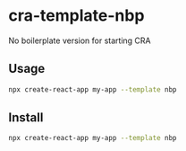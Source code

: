 # cra-template-nbp

No boilerplate version for starting CRA

## Usage

```bash
npx create-react-app my-app --template nbp
```

## Install

```bash
npx create-react-app my-app --template nbp
```
